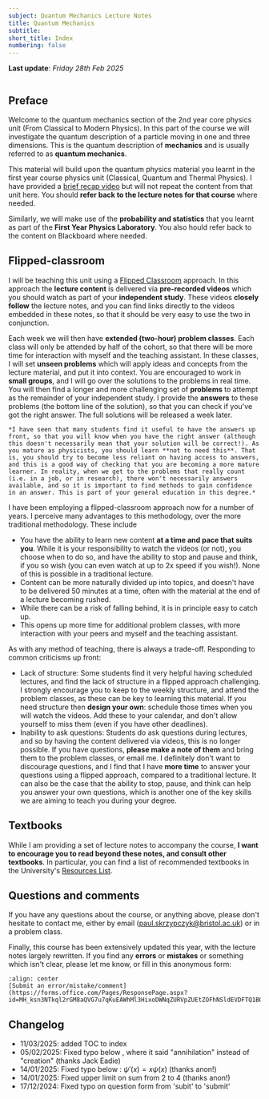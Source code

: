 ```yaml
---
subject: Quantum Mechanics Lecture Notes
title: Quantum Mechanics
subtitle:
short_title: Index
numbering: false
---
```


**Last update**: *Friday 28th Feb 2025* 


```{toc} Table of Contents
```


## Preface

Welcome to the quantum mechanics section of the 2nd year core physics unit (From Classical to Modern Physics). In this part of the course we will investigate the quantum description of a particle moving in one and three dimensions. This is the quantum description of **mechanics** and is usually referred to as **quantum mechanics**. 

This material will build upon the quantum physics material you learnt in the first year course physics unit (Classical, Quantum and Thermal Physics). I have provided a [brief recap video](recap.md) but will not repeat the content from that unit here. You should **refer back to the lecture notes for that course** where needed.

Similarly, we will make use of the **probability and statistics** that you learnt as part of the **First Year Physics Laboratory**. You also hould refer back to the content on Blackboard where needed. 

## Flipped-classroom

I will be teaching this unit using a [Flipped Classroom](https://en.wikipedia.org/wiki/Flipped_classroom) approach. In this approach the **lecture content** is delivered via **pre-recorded videos** which you should watch as part of your **independent study**. These videos **closely follow** the lecture notes, and you can find links directly to the videos embedded in these notes, so that it should be very easy to use the two in conjunction. 

Each week we will then have **extended (two-hour) problem classes**. Each class will only be attended by half of the cohort, so that there will be more time for interaction with myself and the teaching assistant. In these classes, I will set **unseen problems** which will apply ideas and concepts from the lecture material, and put it into context. You are encouraged to work in **small groups**, and I will go over the solutions to the problems in real time. You will then find a longer and more challenging set of **problems** to attempt as the remainder of your independent study. I provide the **answers** to these problems (the bottom line of the solution), so that you can check if you've got the right answer. The full solutions will be released a week later. 
```{aside}
*I have seen that many students find it useful to have the answers up front, so that you will know when you have the right answer (although this doesn't necessarily mean that your solution will be correct!). As you mature as physicists, you should learn **not to need this**. That is, you should try to become less reliant on having access to answers, and this is a good way of checking that you are becoming a more mature learner. In reality, when we get to the problems that really count (i.e. in a job, or in research), there won't necessarily answers available, and so it is important to find methods to gain confidence in an answer. This is part of your general education in this degree.*
```
I have been employing a flipped-classroom approach now for a number of years. I perceive many advantages to this methodology, over the more traditional methodology. These include

- You have the ability to learn new content **at a time and pace that suits you**. While it is your responsibility to watch the videos (or not), you choose when to do so, and have the ability to stop and pause and think, if you so wish (you can even watch at up to 2x speed if you wish!). None of this is possible in a traditional lecture. 
- Content can be more naturally divided up into topics, and doesn't have to be delivered 50 minutes at a time, often with the material at the end of a lecture becoming rushed.
- While there can be a risk of falling behind, it is in principle easy to catch up.
- This opens up more time for additional problem classes, with more interaction with your peers and myself and the teaching assistant. 

As with any method of teaching, there is always a trade-off. Responding to common criticisms up front:

- Lack of structure: Some students find it very helpful having scheduled lectures, and find the lack of structure in a flipped approach challenging. I strongly encourage you to keep to the weekly structure, and attend the problem classes, as these can be key to learning this material. If you need structure then **design your own**: schedule those times when you will watch the videos. Add these to your calendar, and don't allow yourself to miss them (even if you have other deadlines). 
- Inability to ask questions: Students do ask questions during lectures, and so by having the content delivered via videos, this is no longer possible. If you have questions, **please make a note of them** and bring them to the problem classes, or email me. I definitely don't want to discourage questions, and I find that I have **more time** to answer your questions using a flipped approach, compared to a traditional lecture. It can also be the case that the ability to stop, pause, and think can help you answer your own questions, which is another one of the key skills we are aiming to teach you during your degree. 

## Textbooks 

While I am providing a set of lecture notes to accompany the course, **I want to encourage you to read beyond these notes, and consult other textbooks**. In particular, you can find a list of recommended textbooks in the University's [Resources List](https://rl.talis.com/3/bristol/lists/5F59CD9C-601C-E8BB-DF76-E2B8AA114FFE.html?lang=en-GB).

## Questions and comments

If you have any questions about the course, or anything above, please don't hesitate to contact me, either by email (paul.skrzypczyk@bristol.ac.uk) or in a problem class. 

Finally, this course has been extensively updated this year, with the lecture notes largely rewritten. If you find any **errors** or **mistakes** or something which isn't clear, please let me know, or fill in this anonymous form: 
```{card}
:align: center
[Submit an error/mistake/comment](https://forms.office.com/Pages/ResponsePage.aspx?id=MH_ksn3NTkql2rGM8aQVG7u7qKuEAWhMl3HixoDWNqZURVpZUEtZOFhNSldEVDFTQ1BORFJWUzVQMS4u)
```

## Changelog

- 11/03/2025: added TOC to index
- 05/02/2025: Fixed typo below [](#e-creation-annihilation), where it said "annihilation" instead of "creation" (thanks Jack Eadie)
- 14/01/2025: Fixed typo below [](#e-X-on-psi): $\psi'(x) = x\psi(x)$ (thanks anon!)
- 14/01/2025: Fixed [](#e-discrete-position) upper limit on sum from 2 to 4 (thanks anon!)
- 17/12/2024: Fixed typo on question form from 'subit' to 'submit'








